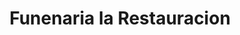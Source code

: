 ---
title: "Funenaria la Restauracion"
url: /tonacatepeque/funenaria-la-restauracion/
shop: Bestattungen
---